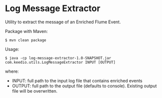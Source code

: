 # Log Message Extractor

Utility to extract the message of an Enriched Flume Event.

Package with Maven:
```shell-session
$ mvn clean package
```

Usage:
```shell-session
$ java -cp log-message-extractor-1.0-SNAPSHOT.jar com.keedio.utils.LogMessageExtractor INPUT [OUTPUT]
```
where:
- INPUT: full path to the input log file that contains enriched events
- OUTPUT: full path to the output file (defaults to console). Existing output file will be overwritten.
